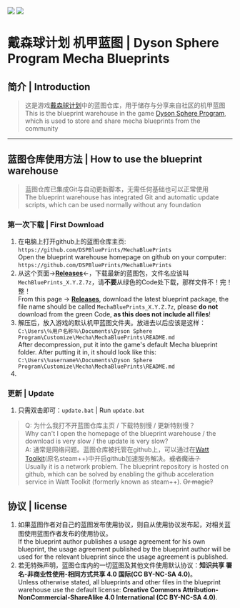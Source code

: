 ![](https://img.shields.io/github/languages/code-size/DSPBluePrints/MechaBluePrints?style=for-the-badge)
![](https://img.shields.io/github/last-commit/DSPBluePrints/MechaBluePrints?style=for-the-badge)

# 戴森球计划 机甲蓝图 | Dyson Sphere Program Mecha Blueprints

## 简介 | Introduction

> 这是游戏[戴森球计划](https://store.steampowered.com/app/1366540/_/)中的蓝图仓库，用于储存与分享来自社区的机甲蓝图 <br> This is the blueprint warehouse in the game [Dyson Sphere Program](https://store.steampowered.com/app/1366540/_/), which is used to store and share mecha blueprints from the community

---

## 蓝图仓库使用方法 | How to use the blueprint warehouse

> 蓝图仓库已集成Git与自动更新脚本，无需任何基础也可以正常使用 <br>
The blueprint warehouse has integrated Git and automatic update scripts, which can be used normally without any foundation

### 第一次下载 | First Download

1. 在电脑上打开github上的蓝图仓库主页: `https://github.com/DSPBluePrints/MechaBluePrints` <br> Open the blueprint warehouse homepage on github on your computer: `https://github.com/DSPBluePrints/MechaBluePrints`
2. 从这个页面->[**Releases**](https://github.com/DSPBluePrints/MechaBluePrints/releases)<-，下载最新的蓝图包，文件名应该叫`MechBluePrints_X.Y.Z.7z`，请**不要**从绿色的Code处下载，那样文件不！完！整！<br> From this page -> [**Releases**](https://github.com/DSPBluePrints/MechaBluePrints/releases), download the latest blueprint package, the file name should be called `MechaBluePrints_X.Y.Z.7z`, please **do not** download from the green Code, **as this does not include all files**!
3. 解压后，放入游戏的默认机甲蓝图文件夹。放进去以后应该是这样：`C:\Users\％用户名称％\Documents\Dyson Sphere Program\Customize\Mecha\MechaBluePrints\README.md` <br> After decompression, put it into the game's default Mecha blueprint folder. After putting it in, it should look like this: `C:\Users\%username%\Documents\Dyson Sphere Program\Customize\Mecha\MechaBluePrints\README.md`
4. 
### 更新 | Update

1. 只需双击即可：`update.bat` | Run `update.bat`

> Q: 为什么我打不开蓝图仓库主页 / 下载特别慢 / 更新特别慢？<br> Why can't I open the homepage of the blueprint warehouse / the download is very slow / the update is very slow?<br>
> A: 通常是网络问题。蓝图仓库被托管在github上，可以通过在[Watt Toolkit](https://steampp.net)(原名steam++)中开启github加速服务解决。~~或者魔法？~~ <br> Usually it is a network problem. The blueprint repository is hosted on github, which can be solved by enabling the github acceleration service in Watt Toolkit (formerly known as steam++). ~~Or magic?~~

<!--

### 以下内容已过时，出于信息完整性考虑暂不删除，但是已经隐藏 | The following content is outdated and will not be deleted for information integrity, but has been hidden

### 视频教程 | Video Tutorial

内容同下方的文字教程，视频时长约1.5min <br> The content is the same as the text tutorial below, and the video duration is about 1.5 minutes
https://www.bilibili.com/video/bv1RK411Z7b2

---

### 文字教程 | Text Tutorial

#### 基础用法 | Basic Usage

您可以直接进入[蓝图仓库的网页](https://github.com/DSPBluePrints/MechaBluePrints)，寻找并打开自己需要的蓝图文件，点击位于蓝图代码右上方的**全选复制**(Copy raw contents). 
然后进入游戏，在蓝图页面依次点击**新建空蓝图**，**粘贴**，**保存更改**，就可以将蓝图代码保存到本地，像平常那样使用。<br>
You can go directly to the [Blueprint Warehouse Webpage](https://github.com/DSPBluePrints/MechaBluePrints), find and open the blueprint file you need, and click **Select All**(Copy raw contents).
Then enter the game, click **New Empty Blueprint** on the blueprint page, **Paste**, **Save Changes**, you can save the blueprint code locally and use it as usual.

> 常见问题：| Common Problem:
> Q: 为什么蓝图仓库网页打开特别慢，我该怎么办？<br> Why is the blueprint warehouse web page very slow to open, what should I do?
> A: 蓝图仓库被托管在github上，可以通过在[Watt Toolkit](https://steampp.net)(原名steam++)中开启github加速服务解决。~~或者魔法？~~ <br> The blueprint repository is hosted on github, which can be resolved by enabling the github acceleration service in [Watt Toolkit](https://steampp.net) (formerly known as steam++). ~~Or magic?~~  ~~only china~~

#### 进阶用法 | Advanced Usage

如果您有[Git](https://git-scm.com/)的使用基础，**可以将整个蓝图仓库用`clone`命令拉取到游戏的蓝图文件夹内**。这样您将以蓝图合集的形式将完整的蓝图仓库下载到本地，并且可以在游戏内直接访问，享受在线蓝图仓库与游戏无缝衔接的体验。<br> If you have a foundation of [Git](https://git-scm.com/), **you can use the `clone` command to pull the entire blueprint warehouse into the blueprint folder of the game**. In this way, you will download the complete blueprint warehouse locally in the form of a blueprint collection, and you can directly access it in the game, enjoying the seamless connection between the online blueprint warehouse and the game.

```cmd
git clone https://github.com/DSPBluePrints/MechaBluePrints.git
```

> 常见问题: | Common Problem:
> Q: `error: SSL_read` 相关  <br> `error: SSL_read` Relevant
> A: 通常是网络波动，重试即可。如果已经排除网络问题可以搜索 `git SSL_read` 并逐一排查错误原因，此处不再赘述 <br> Usually the network fluctuates, just try again. If the network problem has been ruled out, you can search `git SSL_read` and troubleshoot the cause of the error one by one, so I won’t go into details here

除非你真的非常清楚你正在做什么，否则请不要手动修改`.git`文件夹内的任何文件，这可能导致以后的自动更新出错  <br> Unless you really know what you are doing, please do not manually modify any files in the `.git` folder, which may cause errors in future automatic updates

可以通过`pull`命令进行对本地蓝图文件夹进行更新。Git将自动检查上次更新以来发生变动的蓝图/蓝图合集，并以增量更新的形式更新本地仓库  
**或者直接双击仓库根目录下的"双击更新蓝图仓库.bat"** <br> The local blueprint folder can be updated through the `pull` command. Git will automatically check for blueprints/blueprint collections that have changed since the last update, and update the local warehouse in the form of incremental updates
**Or directly double-click "Double-click to update blueprint update.bat" in the root directory of the warehouse** 

```cmd
git pull origin main
```
-->

## 协议 | license

1. 如果蓝图作者对自己的蓝图发布使用协议，则自从使用协议发布起，对相关蓝图使用蓝图作者发布的使用协议。<br> If the blueprint author publishes a usage agreement for his own blueprint, the usage agreement published by the blueprint author will be used for the relevant blueprint since the usage agreement is published.
2. 若无特殊声明，蓝图仓库内的一切蓝图及其他文件使用默认协议：**知识共享 署名-非商业性使用-相同方式共享 4.0 国际(CC BY-NC-SA 4.0)**。<br> Unless otherwise stated, all blueprints and other files in the blueprint warehouse use the default license: **Creative Commons Attribution-NonCommercial-ShareAlike 4.0 International (CC BY-NC-SA 4.0)**.
